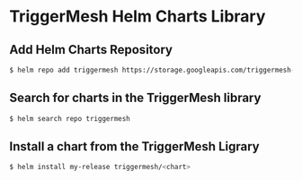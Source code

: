 # TriggerMesh Helm Charts Library

## Add Helm Charts Repository

```bash
$ helm repo add triggermesh https://storage.googleapis.com/triggermesh-charts
```

## Search for charts in the TriggerMesh library

```bash
$ helm search repo triggermesh
```

## Install a chart from the TriggerMesh Ligrary 

```bash
$ helm install my-release triggermesh/<chart>
```
